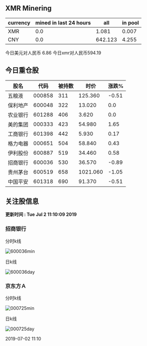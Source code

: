 ## XMR Minering

|currency|mined in last 24 hours|all|in pool|
|---|---|---|---|
|XMR|0.0|1.081|0.007|
|CNY|0.0|642.123|4.255|

今日美元对人民币 6.86	今日xmr对人民币594.19


## 今日重仓股 

|股名|代码|被持数|时价|涨跌%|
|---|---|---|---|---|
|五粮液|000858|311|125.360|-0.51|
|保利地产|600048|322|13.020|0.0|
|农业银行|601288|406|3.620|0.0|
|美的集团|000333|423|54.980|1.65|
|工商银行|601398|442|5.930|0.17|
|格力电器|000651|504|58.840|0.43|
|伊利股份|600887|519|34.460|0.58|
|招商银行|600036|530|36.570|-0.89|
|贵州茅台|600519|658|1021.060|-1.05|
|中国平安|601318|690|91.370|-0.51|

## 关注股信息
**更新时间 : Tue Jul  2 11:10:09 2019**
### 招商银行 
分时k线

![600036min](http://image.sinajs.cn/newchart/min/n/sh600036.gif)

日k线

![600036day](http://image.sinajs.cn/newchart/daily/n/sh600036.gif)

### 京东方Ａ 
分时k线

![000725min](http://image.sinajs.cn/newchart/min/n/sz000725.gif)

日k线

![000725day](http://image.sinajs.cn/newchart/daily/n/sz000725.gif)

2019-07-02 11:10